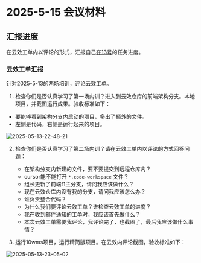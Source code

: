 # 2025-5-15 会议材料

## 汇报进度

在云效工单内以评论的形式，汇报自己[在13号](../2025-5-13/index.md)的任务进度。

### 云效工单汇报

针对2025-5-13的两场培训，评论云效工单。

1. 检查你们是否认真学习了第一场内训？进入到云效仓库的前端架构分支。本地项目，并截图运行成果。验收标准如下：

- 要能够看到架构分支内启动的项目，多出了额外的文件。
- 左侧是代码，右侧是运行起来的项目。

![2025-05-13-22-48-21](https://s2.loli.net/2025/05/13/bT3FulxMcrzC1Uy.png)

2. 检查你们是否认真学习了第二场内训？请在云效工单内以评论的方式回答问题：

   - 在架构分支内新建的文件，要不要提交到远程仓库内？
   - cursor能不能打开 `*.code-workspace` 文件？
   - 组长更新了前端f1主分支，请问我应该做什么？
   - 现在云效仓库内没有我的分支，请问我应该怎么办？
   - 谁负责整合代码？
   - 为什么我们要评论云效工单？谁检查云效工单的进度？
   - 我在收到邮件通知的工单时，我应该首先做什么？
   - 本次云效工单需要我评论，我评论完了，也截图了，最后我应该做什么事情？

3. 运行10wms项目，运行精简版项目。在云效内评论截图，验收标准如下：

![2025-05-13-23-05-02](https://s2.loli.net/2025/05/13/xgnSkHm9swArD2C.png)
